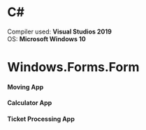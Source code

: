 # C#

Compiler used: **Visual Studios 2019**<br />
OS: **Microsoft Windows 10**

# Windows.Forms.Form


#### Moving App

#### Calculator App

#### Ticket Processing App
